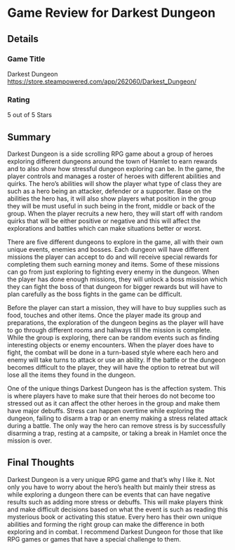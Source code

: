 # Game Review for Darkest Dungeon

## Details

### Game Title
Darkest Dungeon
https://store.steampowered.com/app/262060/Darkest_Dungeon/

### Rating
5 out of 5 Stars

## Summary
Darkest Dungeon is a side scrolling RPG game about a group of heroes exploring different dungeons around the town of Hamlet to earn rewards and to also show how stressful dungeon exploring can be. In the game, the player controls and manages a roster of heroes with different abilities and quirks. The hero’s abilities will show the player what type of class they are such as a hero being an attacker, defender or a supporter. Base on the abilities the hero has, it will also show players what position in the group they will be must useful in such being in the front, middle or back of the group. When the player recruits a new hero, they will start off with random quirks that will be either positive or negative and this will affect the explorations and battles which can make situations better or worst.
	
  There are five different dungeons to explore in the game, all with their own unique events, enemies and bosses. Each dungeon will have different missions the player can accept to do and will receive special rewards for completing them such earning money and items. Some of these missions can go from just exploring to fighting every enemy in the dungeon. When the player has done enough missions, they will unlock a boss mission which they can fight the boss of that dungeon for bigger rewards but will have to plan carefully as the boss fights in the game can be difficult.
	
  Before the player can start a mission, they will have to buy supplies such as food, touches and other items. Once the player made its group and preparations, the exploration of the dungeon begins as the player will have to go through different rooms and hallways till the mission is complete. While the group is exploring, there can be random events such as finding interesting objects or enemy encounters. When the player does have to fight, the combat will be done in a turn-based style where each hero and enemy will take turns to attack or use an ability. If the battle or the dungeon becomes difficult to the player, they will have the option to retreat but will lose all the items they found in the dungeon.
	
  One of the unique things Darkest Dungeon has is the affection system. This is where players have to make sure that their heroes do not become too stressed out as it can affect the other heroes in the group and make them have major debuffs. Stress can happen overtime while exploring the dungeon, failing to disarm a trap or an enemy making a stress related attack during a battle. The only way the hero can remove stress is by successfully disarming a trap, resting at a campsite, or taking a break in Hamlet once the mission is over.

## Final Thoughts
Darkest Dungeon is a very unique RPG game and that’s why I like it. Not only you have to worry about the hero’s health but mainly their stress as while exploring a dungeon there can be events that can have negative results such as adding more stress or debuffs. This will make players think and make difficult decisions based on what the event is such as reading this mysterious book or activating this statue. Every hero has their own unique abilities and forming the right group can make the difference in both exploring and in combat. I recommend Darkest Dungeon for those that like RPG games or games that have a special challenge to them.
